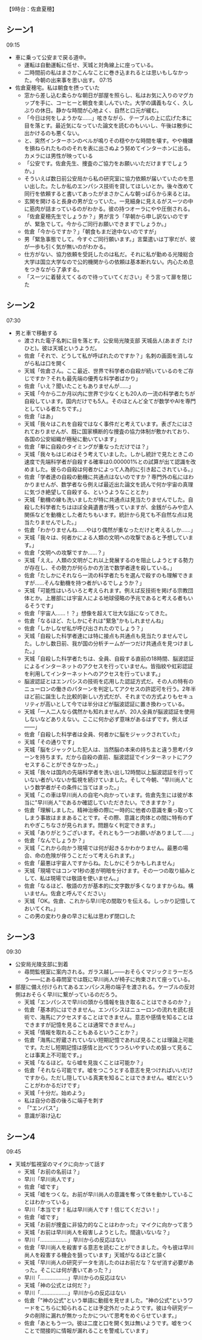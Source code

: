 【9時台：佐倉夏穂】

## シーン1
09:15
- 車に乗って公安まで戻る道中。
    - 運転は自動運転に任せ、天城と対角線上に座っている。
    - 二時間前の私はまさかこんなことに巻き込まれるとは思いもしなかった。今朝の出来事を思い出す。
07:15
- 佐倉夏穂宅。私は朝食を摂っていた
    - 窓から差し込む柔らかな朝日が部屋を照らし、私はお気に入りのマグカップを手に、コーヒーと朝食を楽しんでいた。大学の講義もなく、久しぶりの休日。静かな時間が心地よく、自然と口元が緩む。
    - 「今日は何をしようかな……」呟きながら、テーブルの上に広げた本に目を落とす。最近気になっていた論文を読むのもいいし、午後は散歩に出かけるのも悪くない。
    - と、突然インターホンのベルが鳴りその穏やかな時間を壊す。やや機嫌を損ねられたもののそれを表に出さぬよう努めてインターホンに出る。カメラには男性が映っている
    - 「公安です。佐倉先生、捜査のご協力をお願いいただけますでしょうか。」
    - そういえば数日前公安局から私の研究室に協力依頼が届いていたのを思い出した。たしか私のエンパシス技術を貸してほしいとか。後々改めて同行を依頼すると書いてあったがまさかこんな朝っぱらから来るとは。
    - 玄関を開けると長身の男が立っていた。一見細身に見えるがスーツの中に筋肉が詰まっているのがわかる。彼の持つオーラにやや圧倒される。
    - 「佐倉夏穂先生でしょうか？」男が言う「早朝から申し訳ないのですが、緊急でして。今からご同行お願いできますでしょうか。」
    - 佐倉「今からですか？」「朝食もまだ途中ないのですが」
    - 男「緊急事態でして。今すぐご同行願います。」言葉遣いは丁寧だが、彼が一歩も引く気が無いのがわかる。
    - 仕方がない、協力依頼を受託したのは私だ。それに私が勤める光陵総合大学は国立大学なので公的機関からの依頼は基本断れない。内心ため息をつきながら了承する。
    - 「スーツに着替えてくるので待っていてください」そう言って扉を閉じた

## シーン2
07:30
- 男と車で移動する
    - 渡された電子名刺に目を落とす。公安局光陵支部 天城岳人(あまぎ たけひと)。彼は天城というようだ。
    - 佐倉「それで、どうして私が呼ばれたのですか？」名刺の画面を消しながら私は口を開く
    - 天城「佐倉さん。ここ最近、世界で科学者の自殺が続いているのをご存じですか？それも最先端の優秀な科学者ばかり」
    - 佐倉「いえ？聞いたこともありませんが……」
    - 天城「今から二か月以内に世界で少なくとも20人の一流の科学者たちが自殺しています。国内だけでも5人。そのほとんど全てが数学やAIを専門としている者たちです。」
    - 佐倉「はあ」
    - 天城「我々はこれを自殺ではなく事件だと考えています。表ざたにはされておりませんが、既に国家横断的な捜査の協力体制が敷かれており、各国の公安組織が極秘に動いています」
    - 佐倉「単に自殺のタイミングが重なっただけでは？」
    - 天城「我々もはじめはそう考えていました。しかし統計で見たときこの速度で先端科学者が自殺する確率は0.000001%との試算が出て認識を改めました。彼らの自殺は何者かによって人為的に引き起こされている。」
    - 佐倉「学者達の自殺の動機に共通点はないのですか？専門外の私にはわかりませんが、数学者なら例えば最近出た論文を読んで何か宇宙の真理に気づき絶望して自殺する、というようなこととか」
    - 天城「動機の線も洗いましたが特に共通点は見当たりませんでした。自殺した科学者たちはほぼ全員遺書が残っていますが、金銭がらみや恋人関係などを動機とした者たちもいます。統計から見ても不自然な点は見当たりませんでした。」
    - 佐倉「わかりませんね……やはり偶然が重なっただけと考えるしか……」
    - 天城「我々は、何者かによる人類の文明への攻撃であると予想しています。」
    - 佐倉「文明への攻撃ですか……？」
    - 天城「ええ。人類の文明がこれ以上発展するのを阻止しようとする勢力が存在し、その勢力が何らかの方法で数学者達を殺している。」
    - 佐倉「たしかにそれなら一流の科学者たちを選んで殺すのも理解できますが……そんな動機を持つ者がいるでしょうか？」
    - 天城「可能性はいろいろと考えられます。例えば反技術を掲げる宗教団体とか。上層部には宇宙人による地球侵略の予兆であると考える者もいるそうです」
    - 佐倉「宇宙人……！？」想像を超えて壮大な話になってきた。
    - 佐倉「なるほど、たしかにそれは"緊急"かもしれませんね」
    - 佐倉「しかしなぜ私が呼び出されたのでしょう？」
    - 天城「自殺した科学者達には特に接点も共通点も見当たりませんでした。しかし数日前、我が国の分析チームが一つだけ共通点を見つけました。」
    - 天城「自殺した科学者たちは、全員、自殺する直前の18時間、脳波認証によるインターネットのアクセスを行っていません。皆指紋や虹彩認証を利用してインターネットへのアクセスを行っています。」
    - 脳波認証とはエンパシスの技術を応用した認証方式だ。その人の特有のニューロンの働きのパターンを判定してアクセスの許認可を行う。2年半ほど前に誕生した比較的新しい方式だが、それまでの方式よりもセキュリティが高いとして今では半分ほどが脳波認証に置き換わっている。
    - 天城「一人二人なら偶然かも知れませんが、20人全員が脳波認証を使用しないなどありえない。ここに何か必ず意味があるはずです。例えば――」
    - 佐倉「自殺した科学者は全員、何者かに脳をジャックされていた」
    - 天城「その通りです」
    - 天城「脳をジャックした犯人は、当然脳の本来の持ち主と違う思考パターンを持ちます。だから自殺の直前、脳波認証でインターネットにアクセスすることができなかった。」
    - 天城「我々は国内の先端科学者を洗い出し12時間以上脳波認証を行っていない者がいないか監視を続けていました。そして今朝、"早川尚人"という数学者がその条件に当てはまった。」
    - 天城「この車は早川尚人の自宅へ向かっています。佐倉先生には彼が本当に"早川尚人"であるか確認していただきたい。できますか？」
    - 佐倉「理解しました。精神治療の際に一時的に他者の意識を乗っ取ってしまう事故はままあることです。その際、意識と肉体との間に特有のずれやぎこちなさが見られます。問題なく判定できます。」
    - 天城「ありがとうございます。それともう一つお願いがありまして……」
    - 佐倉「なんでしょうか？」
    - 天城「これから向かう現場では何が起きるかわかりません。最悪の場合、命の危険が伴うことだって考えられます。」
    - 佐倉「最悪は宇宙人ですからね。たしかにそうかもしれません」
    - 天城「現場ではコンマ1秒の差が明暗を分けます。その一つの取り組みとして、私は現場では敬語を使いません。」
    - 佐倉「なるほど、敬語の方が基本的に文字数が多くなりますからね。構いません。佐倉と呼んでください」
    - 天城「OK。佐倉、これから早川宅の間取りを伝える。しっかり記憶しておいてくれ。」
    - この男の変わり身の早さに私は思わず閉口した

## シーン3
09:30
- 公安局光陵支部に到着
    - 尋問監視室に案内される。ガラス越し――おそらくマジックミラーだろう――にある尋問室では既に早川尚人が椅子に拘束されて座っている。
- 部屋に備え付けられてあるエンパシス用の端子を渡される。ケーブルの反対側はおそらく早川に繋がっているのだろう。
    - 天城「エンパシスで早川の頭から情報を抜き取ることはできるのか？」
    - 佐倉「基本的にはできません。エンパシスはニューロンの流れを読む技術で、海馬にアクセスすることはできません。意志や感情を知ることはできますが記憶を見ることは通常できません。」
    - 天城「情報を取れることもあるということか？」
    - 佐倉「海馬に貯蔵されていない短期記憶であれば見ることは理論上可能です。ただし短期記憶は感情と比べてうつろいやすいため狙って見ることは事実上不可能です。」
    - 天城「なるほど。なら嘘を見抜くことは可能か？」
    - 佐倉「それなら可能です。嘘をつこうとする意志を見つければいいだけですから。ただし隠している真実を知ることはできません。嘘だということがわかるだけです」
    - 天城「十分だ。始めよう」
    - 私は自分の首の後ろに端子を刺す
    - 「"エンパス"」
    - 意識が溶け込む

## シーン4
09:45
- 天城が監視室のマイクに向かって話す
    - 天城「お前の名前は？」
    - 早川「早川尚人です」
    - 佐倉「嘘です」
    - 天城「嘘をつくな。お前が早川尚人の意識を奪って体を動かしていることはわかっている」
    - 早川「本当です！私は早川尚人です！信じてください！」
    - 佐倉「嘘です」
    - 天城「お前が捜査に非協力的なことはわかった」マイクに向かって言う
    - 天城「お前は早川尚人を殺害しようとした。間違いないな？」
    - 早川「………………」早川からの反応はない
    - 佐倉「早川尚人を殺害する意志を読むことができました。今も彼は早川尚人を殺害する機会を狙っています」天城がなるほどと頷く
    - 天城「早川尚人の研究データを消したのはお前だな？なぜ消す必要があった。そこには何が書いてあった？」
    - 早川「………………」早川からの反応はない
    - 天城「神の公式とは何だ？」
    - 早川「………………」早川からの反応はない
    - 佐倉「"神の公式"という単語に動揺を見せました。"神の公式"というワードをこちらに知られることは予定外だったようです。彼は今研究データの削除に漏れが無かったかについて思考をめぐらせています。」
    - 佐倉「あともう一つ。彼は二度と口を開く気は無いようです。嘘をつくことで間接的に情報が漏れることを警戒しています」